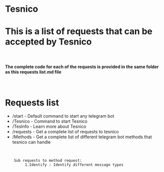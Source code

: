# Tesnico

<h1>This is a list of requests that can be accepted by Tesnico </h1><br>

<a><h4><b>The complete code for each of the requests is provided in the same folder as this requests list.md file</h4></b><br></a>

<h1>Requests list</h1>

<p>

*  /start - Default command to start any telegram bot<br>
*  /Tesnico - Command to start Tesnico<br>
*  /TesInfo - Learn more about Tesnico<br>
*  /requests - Get a complete list of requests to tesnico<br>
*  /Methods - Get a complete list of different telegram bot methods that tesnico can handle

</p><br>

<p>


        Sub requests to method request:
             1.Identify : Identify different message types


 </p>            



